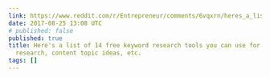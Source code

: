 ```yaml
---
link: https://www.reddit.com/r/Entrepreneur/comments/6vqxrn/heres_a_list_of_14_free_keyword_research_tools/
date: 2017-08-25 13:08 UTC
# published: false
published: true
title: Here's a list of 14 free keyword research tools you can use for SEO, market
  research, content topic ideas, etc.
tags: []
---
```



